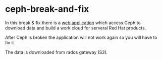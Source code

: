 # ceph-break-and-fix

In this break & fix there is a [web application](webapplication) which access Ceph to download data and build a work cloud for serveral Red Hat products.

After Ceph is broken the application will not work again so you will have to fix it.

The data is downloaded from rados gateway (S3).
